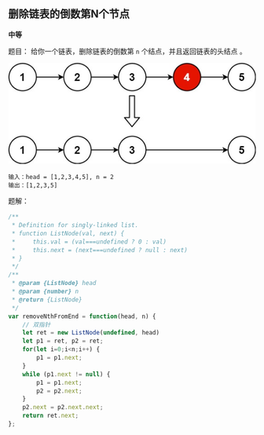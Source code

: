 ## 删除链表的倒数第N个节点

**中等**

题目： 给你一个链表，删除链表的倒数第 `n` 个结点，并且返回链表的头结点 。

![示例](../assets/images/remove_ex1.jpg)

```
输入：head = [1,2,3,4,5], n = 2
输出：[1,2,3,5]
```

题解：

```javascript
/**
 * Definition for singly-linked list.
 * function ListNode(val, next) {
 *     this.val = (val===undefined ? 0 : val)
 *     this.next = (next===undefined ? null : next)
 * }
 */
/**
 * @param {ListNode} head
 * @param {number} n
 * @return {ListNode}
 */
var removeNthFromEnd = function(head, n) {
    // 双指针
    let ret = new ListNode(undefined, head)
    let p1 = ret, p2 = ret;
    for(let i=0;i<n;i++) {
        p1 = p1.next;
    }
    while (p1.next != null) {
        p1 = p1.next;
        p2 = p2.next;
    }
    p2.next = p2.next.next;
    return ret.next;
};
```

